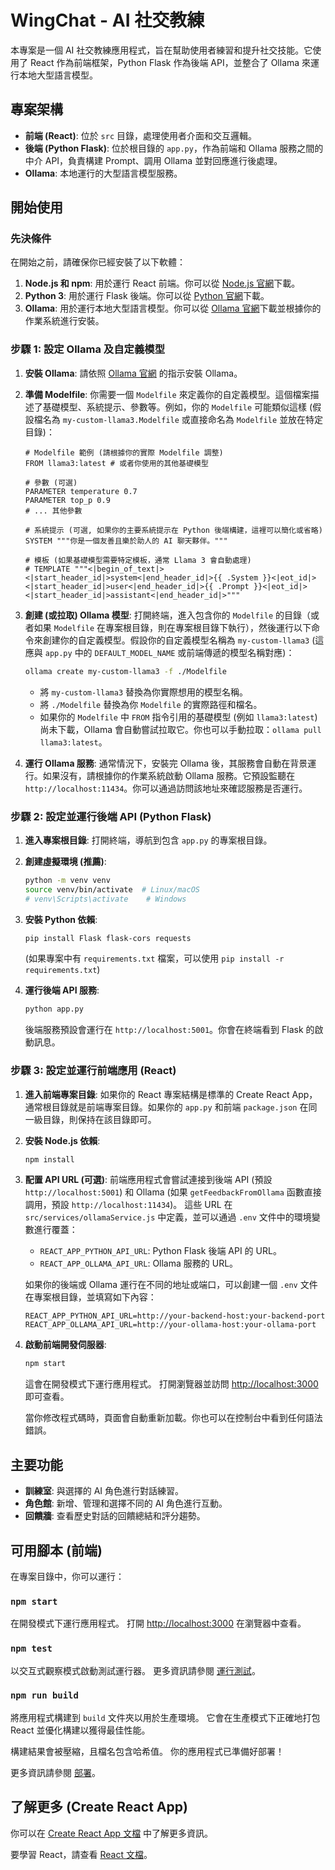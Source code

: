 # WingChat - AI 社交教練

本專案是一個 AI 社交教練應用程式，旨在幫助使用者練習和提升社交技能。它使用了 React 作為前端框架，Python Flask 作為後端 API，並整合了 Ollama 來運行本地大型語言模型。

## 專案架構

*   **前端 (React)**: 位於 `src` 目錄，處理使用者介面和交互邏輯。
*   **後端 (Python Flask)**: 位於根目錄的 `app.py`，作為前端和 Ollama 服務之間的中介 API，負責構建 Prompt、調用 Ollama 並對回應進行後處理。
*   **Ollama**: 本地運行的大型語言模型服務。

## 開始使用

### **先決條件**

在開始之前，請確保你已經安裝了以下軟體：

1.  **Node.js 和 npm**: 用於運行 React 前端。你可以從 [Node.js 官網](https://nodejs.org/)下載。
2.  **Python 3**: 用於運行 Flask 後端。你可以從 [Python 官網](https://www.python.org/)下載。
3.  **Ollama**: 用於運行本地大型語言模型。你可以從 [Ollama 官網](https://ollama.com/)下載並根據你的作業系統進行安裝。

### **步驟 1: 設定 Ollama 及自定義模型**

1.  **安裝 Ollama**:
    請依照 [Ollama 官網](https://ollama.com/) 的指示安裝 Ollama。

2.  **準備 Modelfile**:
    你需要一個 `Modelfile` 來定義你的自定義模型。這個檔案描述了基礎模型、系統提示、參數等。例如，你的 `Modelfile` 可能類似這樣 (假設檔名為 `my-custom-llama3.Modelfile` 或直接命名為 `Modelfile` 並放在特定目錄)：

    ```modelfile
    # Modelfile 範例 (請根據你的實際 Modelfile 調整)
    FROM llama3:latest # 或者你使用的其他基礎模型

    # 參數 (可選)
    PARAMETER temperature 0.7
    PARAMETER top_p 0.9
    # ... 其他參數

    # 系統提示 (可選, 如果你的主要系統提示在 Python 後端構建，這裡可以簡化或省略)
    SYSTEM """你是一個友善且樂於助人的 AI 聊天夥伴。"""

    # 模板 (如果基礎模型需要特定模板，通常 Llama 3 會自動處理)
    # TEMPLATE """<|begin_of_text|><|start_header_id|>system<|end_header_id|>{{ .System }}<|eot_id|><|start_header_id|>user<|end_header_id|>{{ .Prompt }}<|eot_id|><|start_header_id|>assistant<|end_header_id|>"""
    ```

3.  **創建 (或拉取) Ollama 模型**:
    打開終端，進入包含你的 `Modelfile` 的目錄（或者如果 `Modelfile` 在專案根目錄，則在專案根目錄下執行），然後運行以下命令來創建你的自定義模型。假設你的自定義模型名稱為 `my-custom-llama3` (這應與 `app.py` 中的 `DEFAULT_MODEL_NAME` 或前端傳遞的模型名稱對應)：

    ```bash
    ollama create my-custom-llama3 -f ./Modelfile
    ```
    *   將 `my-custom-llama3` 替換為你實際想用的模型名稱。
    *   將 `./Modelfile` 替換為你 `Modelfile` 的實際路徑和檔名。
    *   如果你的 `Modelfile` 中 `FROM` 指令引用的基礎模型 (例如 `llama3:latest`) 尚未下載，Ollama 會自動嘗試拉取它。你也可以手動拉取：`ollama pull llama3:latest`。

4.  **運行 Ollama 服務**:
    通常情況下，安裝完 Ollama 後，其服務會自動在背景運行。如果沒有，請根據你的作業系統啟動 Ollama 服務。它預設監聽在 `http://localhost:11434`。你可以通過訪問該地址來確認服務是否運行。

### **步驟 2: 設定並運行後端 API (Python Flask)**

1.  **進入專案根目錄**:
    打開終端，導航到包含 `app.py` 的專案根目錄。

2.  **創建虛擬環境 (推薦)**:
    ```bash
    python -m venv venv
    source venv/bin/activate  # Linux/macOS
    # venv\Scripts\activate    # Windows
    ```

3.  **安裝 Python 依賴**:
    ```bash
    pip install Flask flask-cors requests
    ```
    (如果專案中有 `requirements.txt` 檔案，可以使用 `pip install -r requirements.txt`)

4.  **運行後端 API 服務**:
    ```bash
    python app.py
    ```
    後端服務預設會運行在 `http://localhost:5001`。你會在終端看到 Flask 的啟動訊息。

### **步驟 3: 設定並運行前端應用 (React)**

1.  **進入前端專案目錄**:
    如果你的 React 專案結構是標準的 Create React App，通常根目錄就是前端專案目錄。如果你的 `app.py` 和前端 `package.json` 在同一級目錄，則保持在該目錄即可。

2.  **安裝 Node.js 依賴**:
    ```bash
    npm install
    ```

3.  **配置 API URL (可選)**:
    前端應用程式會嘗試連接到後端 API (預設 `http://localhost:5001`) 和 Ollama (如果 `getFeedbackFromOllama` 函數直接調用，預設 `http://localhost:11434`)。
    這些 URL 在 `src/services/ollamaService.js` 中定義，並可以通過 `.env` 文件中的環境變數進行覆蓋：
    *   `REACT_APP_PYTHON_API_URL`: Python Flask 後端 API 的 URL。
    *   `REACT_APP_OLLAMA_API_URL`: Ollama 服務的 URL。

    如果你的後端或 Ollama 運行在不同的地址或端口，可以創建一個 `.env` 文件在專案根目錄，並填寫如下內容：
    ```env
    REACT_APP_PYTHON_API_URL=http://your-backend-host:your-backend-port
    REACT_APP_OLLAMA_API_URL=http://your-ollama-host:your-ollama-port
    ```

4.  **啟動前端開發伺服器**:
    ```bash
    npm start
    ```
    這會在開發模式下運行應用程式。
    打開瀏覽器並訪問 [http://localhost:3000](http://localhost:3000) 即可查看。

    當你修改程式碼時，頁面會自動重新加載。你也可以在控制台中看到任何語法錯誤。

## 主要功能

*   **訓練室**: 與選擇的 AI 角色進行對話練習。
*   **角色館**: 新增、管理和選擇不同的 AI 角色進行互動。
*   **回饋牆**: 查看歷史對話的回饋總結和評分趨勢。

## 可用腳本 (前端)

在專案目錄中，你可以運行：

### `npm start`

在開發模式下運行應用程式。
打開 [http://localhost:3000](http://localhost:3000) 在瀏覽器中查看。

### `npm test`

以交互式觀察模式啟動測試運行器。
更多資訊請參閱 [運行測試](https://facebook.github.io/create-react-app/docs/running-tests)。

### `npm run build`

將應用程式構建到 `build` 文件夾以用於生產環境。
它會在生產模式下正確地打包 React 並優化構建以獲得最佳性能。

構建結果會被壓縮，且檔名包含哈希值。
你的應用程式已準備好部署！

更多資訊請參閱 [部署](https://facebook.github.io/create-react-app/docs/deployment)。

## 了解更多 (Create React App)

你可以在 [Create React App 文檔](https://facebook.github.io/create-react-app/docs/getting-started) 中了解更多資訊。

要學習 React，請查看 [React 文檔](https://reactjs.org/)。